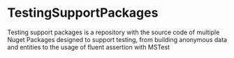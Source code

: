 # TestingSupportPackages
Testing support packages is a repository with the source code of multiple Nuget Packages designed to support testing, from building anonymous data and entities to the usage of fluent assertion with MSTest
